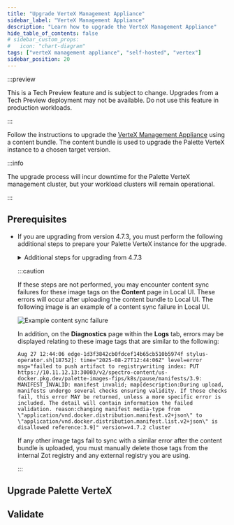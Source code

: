 ```yaml
---
title: "Upgrade VerteX Management Appliance"
sidebar_label: "VerteX Management Appliance"
description: "Learn how to upgrade the VerteX Management Appliance"
hide_table_of_contents: false
# sidebar_custom_props:
#   icon: "chart-diagram"
tags: ["verteX management appliance", "self-hosted", "vertex"]
sidebar_position: 20
---
```


:::preview

This is a Tech Preview feature and is subject to change. Upgrades from a Tech Preview deployment may not be available.
Do not use this feature in production workloads.

:::

Follow the instructions to upgrade the
[VerteX Management Appliance](../install-palette-vertex/vertex-management-appliance.md) using a content bundle. The
content bundle is used to upgrade the Palette VerteX instance to a chosen target version.

:::info

The upgrade process will incur downtime for the Palette VerteX management cluster, but your workload clusters will
remain operational.

:::

## Prerequisites

<PartialsComponent
  category="self-hosted"
  name="upgrade-palette-prereqs"
  edition="VerteX"
  version="Palette VerteX"
  iso="Palette VerteX"
  app="VerteX Management Appliance"
/>

- If you are upgrading from version 4.7.3, you must perform the following additional steps to prepare your Palette
  VerteX instance for the upgrade.

  <details>

  <summary>Additional steps for upgrading from 4.7.3</summary>

  1. Log in to the Local UI of the leader node of the Palette VerteX management cluster.

  2. From the left main menu, click **Cluster**.

  3. Under **Services**, click on the `zot` service port to open the internal Zot registry user interface in a new tab.

  4. Log in to the internal Zot registry using the configured credentials.

     :::tip

     You can find the registry configuration in the **Cluster > Configuration** tab.

     :::

  5. In the search bar, enter `spectro-content/us-docker.pkg.dev/palette-images-fips/k8s/pause` and select the
     corresponding repository.

     If you have chosen a different base path for the registry, ensure you update the `spectro-content` part of the
     search query accordingly.

  6. Click the trash icon for each of the `3.8`, `3.9`, and `3.10` tags to delete them. Select the **DELETE** option in
     the pop-up window when prompted for each tag.

  7. If you are using an external registry, you must also delete the same image tags from your external registry.

  </details>

  :::caution

  If these steps are not performed, you may encounter content sync failures for these image tags on the **Content** page
  in Local UI. These errors will occur after uploading the content bundle to Local UI. The following image is an example
  of a content sync failure in Local UI.

  ![Example content sync failure](/enterprise-version_upgrade_palette-management-appliance_content-sync-error_4.7.3.webp)

  In addition, on the **Diagnostics** page within the **Logs** tab, errors may be displayed relating to these image tags
  that are similar to the following:

  ```shell
  Aug 27 12:44:06 edge-1d3f3842cb0fdcef14b65cb510b5974f stylus-operator.sh[18752]: time="2025-08-27T12:44:06Z" level=error msg="failed to push artifact to registrywriting index: PUT https://10.11.12.13:30003/v2/spectro-content/us-docker.pkg.dev/palette-images-fips/k8s/pause/manifests/3.9: MANIFEST_INVALID: manifest invalid; map[description:During upload, manifests undergo several checks ensuring validity. If those checks fail, this error MAY be returned, unless a more specific error is included. The detail will contain information the failed validation. reason:changing manifest media-type from \"application/vnd.docker.distribution.manifest.v2+json\" to \"application/vnd.docker.distribution.manifest.list.v2+json\" is disallowed reference:3.9]" version=v4.7.2 cluster
  ```

  If any other image tags fail to sync with a similar error after the content bundle is uploaded, you must manually
  delete those tags from the internal Zot registry and any external registry you are using.

  :::

## Upgrade Palette VerteX

<PartialsComponent
  category="self-hosted"
  name="upgrade-palette-enablement"
  edition="VerteX"
  version="Palette VerteX"
  iso="Palette VerteX"
  app="VerteX Management Appliance"
/>

## Validate

<PartialsComponent
  category="self-hosted"
  name="upgrade-palette-validate"
  edition="VerteX"
  version="Palette VerteX"
  iso="Palette VerteX"
  app="VerteX Management Appliance"
/>

